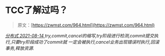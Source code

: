 <!--yml
category: 未分类
date: 0001-01-01 00:00:00
--->

# TCC了解过吗？

> 原文：[https://zwmst.com/964.html](https://zwmst.com/964.html)

   [ *分布式* ](https://zwmst.com/%e5%88%86%e5%b8%83%e5%bc%8f)*[ <time datetime="2021-08-14T09:51:01+08:00"> 2021-08-14 </time> ](https://zwmst.com/964.html)  try,commit,cancel的缩写,try阶段进行检测,commit提交执行,只要try阶段成功了commit就 一定会被执行,cancel业务出现错误时执行,回滚事务,释放资源.*